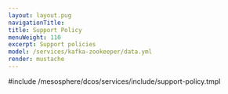```yaml
---
layout: layout.pug
navigationTitle:
title: Support Policy
menuWeight: 110
excerpt: Support policies
model: /services/kafka-zookeeper/data.yml
render: mustache
---
```


#include /mesosphere/dcos/services/include/support-policy.tmpl
